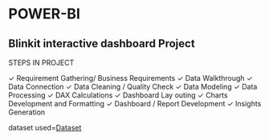 # POWER-BI
## Blinkit interactive dashboard Project
STEPS IN PROJECT

✓ Requirement Gathering/ Business Requirements
✓ Data Walkthrough
✓ Data Connection
✓ Data Cleaning / Quality Check
✓ Data Modeling
✓ Data Processing
✓ DAX Calculations
✓ Dashboard Lay outing
✓ Charts Development and Formatting
✓ Dashboard / Report Development
✓ Insights Generation

dataset used=<a href="https://drive.google.com/drive/folders/165xam7qi5Kk7aQfpIIZcXVrkNhQOC61T?usp=sharing">Dataset</a>
